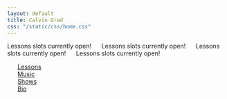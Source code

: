 ```yaml
---
layout: default
title: Calvin Grad
css: "/static/css/home.css"
---
```

<div class="marquee">
  <div class="track">
    <div class="content">Lessons slots currently open! &nbsp;&nbsp;&nbsp;&nbsp; Lessons slots currently open! &nbsp;&nbsp;&nbsp;&nbsp; Lessons slots currently open! &nbsp;&nbsp;&nbsp;&nbsp; Lessons slots currently open! &nbsp;&nbsp;&nbsp;&nbsp;</div>
  </div>
</div>
<nav>
    <ul>
       <a class="button" style="margin-left: 20px;" href="./teaching/"><div class="shine"></div>Lessons</a>
       <a class="button" style="margin-left: 40px;" href="./music"><div class="shine"></div>Music</a>
       <a class="button" style="margin-left: 60px;" href="./shows/"><div class="shine"></div>Shows</a>
       <a class="button" style="margin-left: 80px;" href="./bio/"><div class="shine"></div>Bio</a>
    </ul>

</nav>